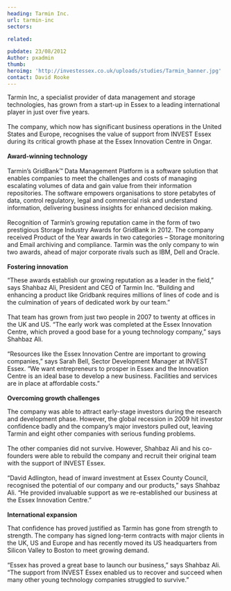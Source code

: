 ```yaml
---
heading: Tarmin Inc.
url: tarmin-inc
sectors:

related:

pubdate: 23/08/2012
Author: pxadmin
thumb: 
heroimg: 'http://investessex.co.uk/uploads/studies/Tarmin_banner.jpg'
contact: David Rooke
---
```

 <p>Tarmin Inc, a specialist provider of data management and storage technologies, has grown from a start-up in Essex to a leading international player in just over five years.<br/><br/>The company, which now has significant business operations in the United States and Europe, recognises the value of support from INVEST Essex during its critical growth phase at the Essex Innovation Centre in Ongar.<br/><br/><strong>Award-winning technology</strong><br/><br/>Tarmin’s GridBank™ Data Management Platform is a software solution that enables companies to meet the challenges and costs of managing escalating volumes of data and gain value from their information repositories. The software empowers organisations to store petabytes of data, control regulatory, legal and commercial risk and understand information, delivering business insights for enhanced decision making.<br/><br/>Recognition of Tarmin’s growing reputation came in the form of two prestigious Storage Industry Awards for GridBank in 2012. The company received Product of the Year awards in two categories – Storage monitoring and Email archiving and compliance. Tarmin was the only company to win two awards, ahead of major corporate rivals such as IBM, Dell and Oracle.<br/><br/><strong>Fostering innovation </strong></p><p>“These awards establish our growing reputation as a leader in the field,” says Shahbaz Ali, President and CEO of Tarmin Inc. “Building and enhancing a product like Gridbank requires millions of lines of code and is the culmination of years of dedicated work by our team.”<br/><br/>That team has grown from just two people in 2007 to twenty at offices in the UK and US. “The early work was completed at the Essex Innovation Centre, which proved a good base for a young technology company,” says Shahbaz Ali.<br/><br/>“Resources like the Essex Innovation Centre are important to growing companies,” says Sarah Bell, Sector Development Manager at INVEST Essex. “We want entrepreneurs to prosper in Essex and the Innovation Centre is an ideal base to develop a new business. Facilities and services are in place at affordable costs.”<br/><br/><strong>Overcoming growth challenges </strong></p><p>The company was able to attract early-stage investors during the research and development phase. However, the global recession in 2009 hit investor confidence badly and the company’s major investors pulled out, leaving Tarmin and eight other companies with serious funding problems.<br/><br/>The other companies did not survive. However, Shahbaz Ali and his co-founders were able to rebuild the company and recruit their original team with the support of INVEST Essex.<br/><br/>“David Adlington, head of inward investment at Essex County Council, recognised the potential of our company and our products,” says Shahbaz Ali. “He provided invaluable support as we re-established our business at the Essex Innovation Centre.”<br/><br/><strong>International expansion</strong></p><p>That confidence has proved justified as Tarmin has gone from strength to strength. The company has signed long-term contracts with major clients in the UK, US and Europe and has recently moved its US headquarters from Silicon Valley to Boston to meet growing demand.<br/><br/>“Essex has proved a great base to launch our business,” says Shahbaz Ali. “The support from INVEST Essex enabled us to recover and succeed when many other young technology companies struggled to survive.”</p> 